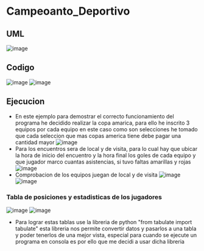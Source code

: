 # Campeoanto_Deportivo

## UML
![image](https://github.com/user-attachments/assets/2cb2f0bf-bf5a-402e-95b1-28933a804226)
## Codigo
![image](https://github.com/user-attachments/assets/25763562-d93f-49c5-8120-ff63f1d6fe82)
![image](https://github.com/user-attachments/assets/4b5aedc5-3716-4224-b75c-92ece86288fe)
## Ejecucion
- En este ejemplo para demostrar el correcto funcionamiento del programa he decidido realizar la copa amarica, para ello he inscrito 3 equipos por cada equipo en este caso como son selecciones he tomado que cada seleccion que mas copas america tiene debe pagar una cantidad mayor
![image](https://github.com/user-attachments/assets/8a9c61a3-51f4-4ad1-8bf3-3b89dbee97d1)
- Para los encuentros sera de local y de visita, para lo cual hay que ubicar la hora de inicio del encuentro y la hora final los goles de cada equipo y que jugador marco cuantas asistencias, si tuvo faltas amarillas y rojas
![image](https://github.com/user-attachments/assets/afa075da-7a2b-4bf8-bac1-c8850760d9ed)
- Comprobacion de los equipos juegan de local y de visita
![image](https://github.com/user-attachments/assets/b3fa18e5-8c61-474f-b6ff-d3709f4daed3)
![image](https://github.com/user-attachments/assets/1a52065e-ea6d-482f-9d53-fd65c238ed42)
### Tabla de posiciones y estadisticas de los jugadores
![image](https://github.com/user-attachments/assets/357cc2ba-dc99-409f-8eb4-5423b13e5362)
![image](https://github.com/user-attachments/assets/fdb3c114-4a58-4a0e-b0a7-7821a0548c87)
- Para lograr estas tablas use la libreria de python "from tabulate import tabulate" esta libreria nos permite convertir datos y pasarlos a una tabla y poder tenerlos de una mejor vista, especial para cuando se ejecute un programa en consola es por ello que me decidi a usar dicha libreria

